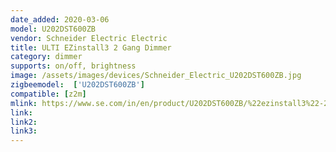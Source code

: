 ```yaml
---
date_added: 2020-03-06
model: U202DST600ZB
vendor: Schneider Electric Electric
title: ULTI EZinstall3 2 Gang Dimmer
category: dimmer
supports: on/off, brightness
image: /assets/images/devices/Schneider_Electric_U202DST600ZB.jpg
zigbeemodel:  ['U202DST600ZB']
compatible: [z2m]
mlink: https://www.se.com/in/en/product/U202DST600ZB/%22ezinstall3%22-2-gang-2x300w-dimmer-module/
link: 
link2: 
link3: 
---
```

